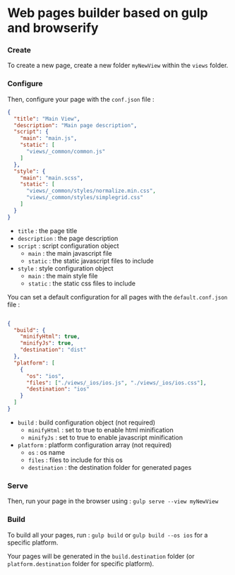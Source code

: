 # Web pages builder based on gulp and browserify

### Create

To create a new page, create a new folder `myNewView` within the `views` folder.

### Configure

Then, configure your page with the `conf.json` file :

```json
{
  "title": "Main View",
  "description": "Main page description",
  "script": {
    "main": "main.js",
    "static": [
      "views/_common/common.js"
    ]
  },
  "style": {
    "main": "main.scss",
    "static": [
      "views/_common/styles/normalize.min.css",
      "views/_common/styles/simplegrid.css"
    ]
  }
}
```

- `title` : the page title
- `description` : the page description
- `script` : script configuration object
    - `main` : the main javascript file
    - `static` : the static javascript files to include
- `style` : style configuration object
    - `main` : the main style file
    - `static` : the static css files to include

You can set a default configuration for all pages with the `default.conf.json` file :
```json

{
  "build": {
    "minifyHtml": true,
    "minifyJs": true,
    "destination": "dist"
  },
  "platform": [
    {
      "os": "ios",
      "files": ["./views/_ios/ios.js", "./views/_ios/ios.css"],
      "destination": "ios"
    }
  ]
}
```

- `build` : build configuration object (not required)
    - `minifyHtml` : set to true to enable html minification
    - `minifyJs` : set to true to enable javascript minification
- `platform` : platform configuration array (not required)
    - `os` : os name
    - `files` : files to include for this os
    - `destination` : the destination folder for generated pages

### Serve

Then, run your page in the browser using :
`gulp serve --view myNewView`

### Build

To build all your pages, run :
`gulp build` or `gulp build --os ios` for a specific platform.

Your pages will be generated in the `build.destination` folder (or `platform.destination` folder for specific platform).
